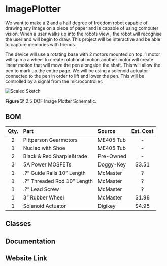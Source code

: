 # ImagePlotter

We want to make a 2 and a half degree of freedom robot capable of drawing any image on a piece of paper and is capable of using computer vision. When a user walks up into the robots view , the robot will recognise the user and will begin to draw. This project will be interactive and be able to capture memories with friends.

The device will use a rotating base with 2 motors mounted on top. 1 motor will spin a a wheel to create rotational motion another motor will create linear motion that will move the pen alongside the shaft. This will allow the pen to mark up the entire page. We will be using a solenoid actuator connected to the pen in order to lift and lower the pen. This will be controlled by a signal from the microcontroller.

![Scaled Sketch](https://user-images.githubusercontent.com/97563760/154204014-fe9ef3ca-9391-4aec-83e9-0e81f0d38162.png)

__Figure 3:__ 2.5 DOF Image Plotter Schematic.

## BOM 
| Qty. | Part                  | Source                | Est. Cost |
|:----:|:----------------------|:----------------------|:---------:|
|  2   | Pittperson Gearmotors     | ME405 Tub             |     -     |
|  1   | Nucleo with Shoe          | ME405 Tub             |     -     |
|  2   | Black & Red Sharpie&trade | Pre-Owned     |   -   |
|  3   | 5A Power MOSFETs          | Doggy-Key             |   $3.51   |
|  1   | .?” Guide Rails 10” Length | McMaster | ? |
|  1   | .?” Threaded Rod 10” Length       | McMaster | ? |
|  1   | .?” Lead Screw        | McMaster | ? |
|  1   | 3” Rubber Wheel       | McMaster | $1.98 |
|  1   | Solenoid Actuator        | Digikey | $4.95 |


## Classes

## Documentation

## Website Link
